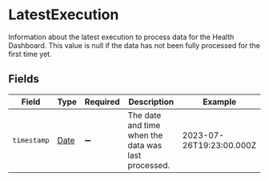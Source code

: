 # LatestExecution

Information about the latest execution to process data for the Health Dashboard. This value is null if the data has not been fully processed for the first time yet.


## Fields

| Field                                                                                         | Type                                                                                          | Required                                                                                      | Description                                                                                   | Example                                                                                       |
| --------------------------------------------------------------------------------------------- | --------------------------------------------------------------------------------------------- | --------------------------------------------------------------------------------------------- | --------------------------------------------------------------------------------------------- | --------------------------------------------------------------------------------------------- |
| `timestamp`                                                                                   | [Date](https://developer.mozilla.org/en-US/docs/Web/JavaScript/Reference/Global_Objects/Date) | :heavy_minus_sign:                                                                            | The date and time when the data was last processed.                                           | 2023-07-26T19:23:00.000Z                                                                      |